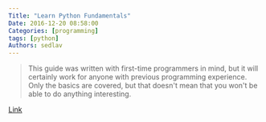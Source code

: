 ```yaml
---
Title: "Learn Python Fundamentals"
Date: 2016-12-20 08:58:00
Categories: [programming]
tags: [python]
Authors: sedlav
---
```


> This guide was written with first-time programmers in mind, but it will certainly work for anyone with previous programming experience. Only the basics are covered, but that doesn't mean that you won't be able to do anything interesting.

[Link](https://linuxconfig.org/learn-python-fundamentals)
